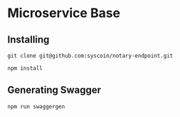 Microservice Base
=================

Installing
----------

`git clone git@github.com:syscoin/notary-endpoint.git`

`npm install`


Generating Swagger
------------------
`npm run swaggergen`


